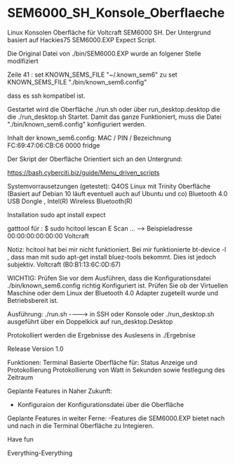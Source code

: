 # SEM6000_SH_Konsole_Oberflaeche
Linux Konsolen Oberfläche für Voltcraft SEM6000 SH. Der Untergrund basiert auf Hackies75 SEM6000.EXP Expect Script.

Die Original Datei von ./bin/SEM6000.EXP wurde an folgener Stelle modifiziert

Zeile 41 : set KNOWN_SEMS_FILE            "~/.known_sem6"
zu         set KNOWN_SEMS_FILE            "./bin/known_sem6.config" 

dass es ssh kompatibel ist. 

Gestartet wird die Oberfläche ./run.sh oder über run_desktop.desktop die die ./run_desktop.sh Startet. 
Damit das ganze Funktioniert, muss die Datei "./bin/known_sem6.config" konfiguriert werden. 

Inhalt der known_sem6.config:
MAC / PIN / Bezeichnung
FC:69:47:06:CB:C6 0000 fridge

Der Skript der Oberfläche Orientiert sich an den Untergrund:   

https://bash.cyberciti.biz/guide/Menu_driven_scripts

Systemvorrausetzungen (getestet): 
Q4OS Linux mit Trinity Oberfläche (Basiert auf Debian 10 läuft eventuell auch auf Ubuntu und co) 
Bluetooth 4.0 USB Dongle , Intel(R) Wireless Bluetooth(R)

Installation
sudo apt install expect

gatttool für : 
$ sudo hcitool lescan
E Scan ...
--> Beispieladresse 00:00:00:00:00:00 Voltcraft

Notiz: 
hcitool hat bei mir nicht funktioniert. 
Bei mir funktionierte bt-device -l , dass man mit sudo apt-get install bluez-tools bekommt. Dies ist jedoch subjektiv. 
Voltcraft (B0:B1:13:6C:0D:67)

WICHTIG: Prüfen Sie vor dem Ausführen, dass die Konfigurationsdatei  ./bin/known_sem6.config richtig Konfiguriert ist. Prüfen Sie ob der Virtuellen Maschine oder dem Linux der Bluetooth 4.0 Adapter
zugeteilt wurde und Betriebsbereit ist.

Ausführung: 
./run.sh ----> in SSH oder Konsole
oder 
./run_desktop.sh ausgeführt über ein Doppelkick auf run_desktop.Desktop 

Protokolliert werden die Ergebnisse des Auslesens in ./Ergebnise 

Release Version 1.0 

Funktionen: 
Terminal Basierte Oberfläche für: 
Status Anzeige und Protokollierung
Protokollierung von Watt in Sekunden sowie festlegung des Zeitraum  

Geplante Features in Naher Zukunft: 
 - Konfiguraion der Konfigurationsdatei über die Oberfläche
 
 Geplante Features in weiter Ferne: 
-Features die SEM6000.EXP bietet nach und nach in die Terminal Oberfläche zu Integieren.  

Have fun 

Everything-Everything

